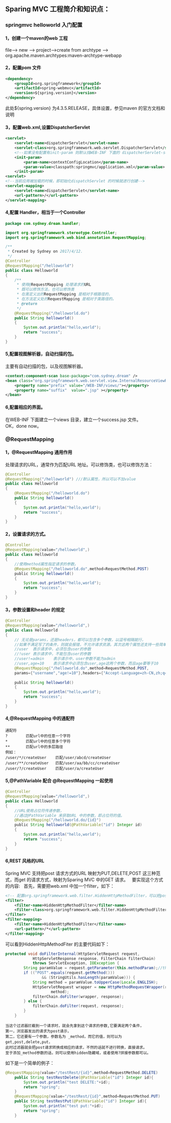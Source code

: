 ## Sparing MVC 工程简介和知识点：  
### springmvc helloworld 入门配置  
#### 1，创建一个maven的web 工程  
file--> new --> project-->create from archtype -->
  org.apache.maven.archtypes:maven-archtype-webapp  
#### 2，配置pom 文件  
```xml
<dependency>
    <groupId>org.springframework</groupId>
    <artifactId>spring-webmvc</artifactId>
    <version>${spring.version}</version>
</dependency>
```
此处${spring.version} 为4.3.5.RELEASE，具体设置，参见maven 的官方文档和说明  
#### 3，配置web.xml,设置DispatcherServlet  
```xml
<servlet>
    <servlet-name>dispatcherServlet</servlet-name>
    <servlet-class>org.springframework.web.servlet.DispatcherServlet</servlet-class>
    <!--如果没有配置有init-param 则默认找WEB-INF 下面的 dispatcherServlet-servlet.xml -->
    <init-param>
        <param-name>contextConfigLocation</param-name>
        <param-value>classpath:springmvc/application.xml</param-value>
    </init-param>
<servlet>
<!--当前应用被加载的时候，即初始化dispatchServlet 的时候就进行创建-->
<servlet-mapping>
    <servlet-name>dispatcherServlet</servlet-name>
    <url-pattern>/</url-pattern>
</servlet-mapping>
```
#### 4,配置 Handler，相当于一个Controller  
```java
package com.sydney.dream.handler;

import org.springframework.stereotype.Controller;
import org.springframework.web.bind.annotation.RequestMapping;

/**
 * Created by Sydney on 2017/4/12.
 */
@Controller
@RequestMapping("/helloworld")
public class Helloworld
{
    /**
     * 使用@RequestMapping 处理请求的URL
     * 既可以修饰方法，也可以修饰类
     * 在类定义出的RequestMapping 是相对于根路径的，
     * 在方法定义处的RequestMapping 是相对于类路径的。
     * @return
     */
    @RequestMapping("/helloworld.do")
    public String helloworld()
    {
        System.out.println("hello,world");
        return "success";
    }
}

```

#### 5,配置视图解析器，自动扫描的包。
主要有自动扫描的包，以及视图解析器。
```xml
<context:component-scan base-package="com.sydney.dream" />
<bean class="org.springframework.web.servlet.view.InternalResourceViewResolver" >
    <property name="prefix" value="/WEB-INF/views/"></property>
    <property name="suffix"  value=".jsp" ></property>
</bean>
```

#### 6,配置相应的界面。
在WEB-INF 下面建立一个views 目录，建立一个success.jsp 文件。  
OK，done now。  

### @RequestMapping
#### 1，@RequestMapping 通用作用
处理请求的URL，通常作为匹配URL 地址。可以修饰类，也可以修饰方法：  
```java
@Controller
@RequestMapping("/helloworld") ///默认属性，所以可以不加value
public class Helloworld
{
    @RequestMapping("/helloworld.do")
    public String helloworld()
    {
        System.out.println("hello,world");
        return "success";
    }
}
```
#### 2，设置请求的方式。 
```java
@Controller
@RequestMapping(value="/helloworld",)
public class Helloworld
{
    //使用method属性指定请求的参数。
    @RequestMapping("/helloworld.do",method=RequestMethod.POST) 
    public String helloworld()
    {
        System.out.println("hello,world");
        return "success";
    }
}
```

#### 3，参数设置和header 的规定
```java 
@Controller
@RequestMapping(value="/helloworld",)
public class Helloworld
{
    // 无论是params，还是headers，都可以包含多个参数，以逗号相隔就行，
    //如果不满足写了的条件，则就会报错，不允许请求资源。其次这两个属性还支持一些简单的表达式：\
    //user  表示请求中，必须包含user的参数
    //!user 表示请求中，不能包含user的参数
    //user!=admin    表示请示中，user参数不能为admin
    //user,age=10    表示请求中必须包含user,age这两个参数，而且age要等于10
    @RequestMapping("/helloworld.do",method=RequestMethod.POST,
    params={"username","age!=10"},headers={"Accept-Language=zh-CN,zh;q=0.8"}) 
    
    public String helloworld()
    {
        System.out.println("hello,world");
        return "success";
    }
}
```

#### 4,@RequestMapping 中的通配符
```
通配符
?        匹配url中的任意一个字符
*        匹配url中的任意多个字符
**       匹配url中的多层路径
例如：
/user/*/createUser    匹配/user/abcd/createUser
/user/**/createUser   匹配/user/aa/bb/cc/createUser
/user/?/createUser    匹配/user/a/createUser
```

#### 5,@PathVariable 配合  @RequestMapping 一起使用
```java
@Controller
@RequestMapping(value="/helloworld",)
public class Helloworld
{
    //URL使用占位符传递参数，
    //通过@PathVariable 来获取URL 中的参数，即占位符的值。
    @RequestMapping("/helloworld.do/{id}") 
    public String helloworld(@PathVariable("id") Integer id)
    {
        System.out.println("hello,world");
        return "success";
    }
}
```

#### 6,REST 风格的URL
Spring MVC 支持把post 请求方式的URL 映射为PUT,DELETE,POST 这三种范式，而get 的请求方式，映射为Sparing MVC 中的GET 请求。  
要实现这个方式的内容:  
首先，需要把web.xml 中加一个filter，如下：  
```xml
<!-- 配置org.springframework.web.filter.HiddenHttpMethodFilter，可以把post请求转为delete或put请求 -->
<filter>
    <filter-name>HiddenHttpMethodFilter</filter-name>
    <filter-class>org.springframework.web.filter.HiddenHttpMethodFilter</filter-class>
</filter>
<filter-mapping>
    <filter-name>HiddenHttpMethodFilter</filter-name>
    <url-pattern>/*</url-pattern>
</filter-mapping>
```

可以看到HiddenHttpMethodFiter 的主要代码如下： 
```java
protected void doFilterInternal(HttpServletRequest request,
            HttpServletResponse response, FilterChain filterChain)
            throws ServletException, IOException {
        String paramValue = request.getParameter(this.methodParam);//this.methodParam是一个final常量，为_method
        if (("POST".equals(request.getMethod()))  
                && (StringUtils.hasLength(paramValue))) {
            String method = paramValue.toUpperCase(Locale.ENGLISH);
            HttpServletRequest wrapper = new HttpMethodRequestWrapper(request,
                    method);
            filterChain.doFilter(wrapper, response);
        } else {
            filterChain.doFilter(request, response);
        }
    }
```
```
当这个过滤器拦截到一个请求时，就会先拿到这个请求的参数,它要满足两个条件，
第一，浏览器发出的请求为post请示，
第二，它还要有一个参数，参数名为 _method，而它的值，则可以为get,post,delete,put，
此时过滤器就会把post请求转换成相应的请求，不然的话就不进行转换，直接请求。  
至于添加_method参数的话，则可以使用hidden隐藏域，或者使用?拼接参数都可以。
```

如下是一个简单的例子：
```java
@RequestMapping(value="/testRest/{id}",method=RequestMethod.DELETE)
    public String testRestDelete(@PathVariable("id") Integer id){
        System.out.println("test DELETE:"+id);
        return "spring";
    }
    @RequestMapping(value="/testRest/{id}",method=RequestMethod.PUT)
    public String testRestPut(@PathVariable("id") Integer id){
        System.out.println("test put:"+id);
        return "spring";
    }
```




